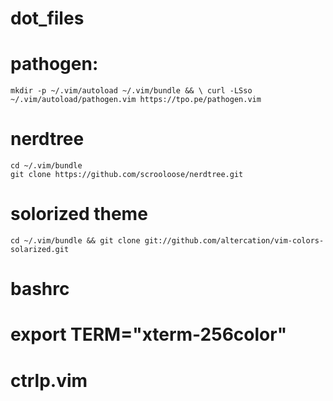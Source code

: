 # dot_files



# pathogen:
	mkdir -p ~/.vim/autoload ~/.vim/bundle && \ curl -LSso ~/.vim/autoload/pathogen.vim https://tpo.pe/pathogen.vim

# nerdtree
	cd ~/.vim/bundle
	git clone https://github.com/scrooloose/nerdtree.git

# solorized theme
	cd ~/.vim/bundle && git clone git://github.com/altercation/vim-colors-solarized.git

# bashrc

# export TERM="xterm-256color"

# ctrlp.vim

